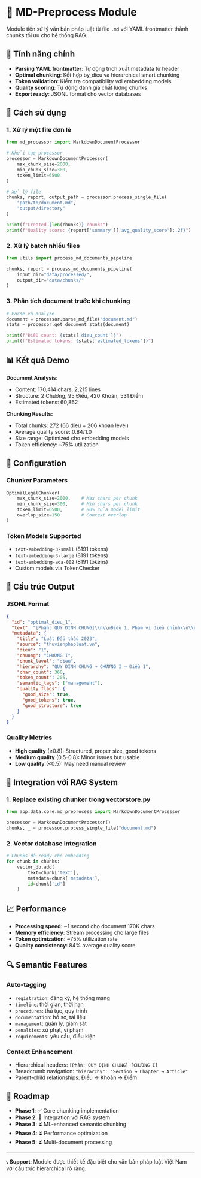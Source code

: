 # 📄 MD-Preprocess Module

Module tiền xử lý văn bản pháp luật từ file `.md` với YAML frontmatter thành chunks tối ưu cho hệ thống RAG.

## 🎯 Tính năng chính

- **Parsing YAML frontmatter**: Tự động trích xuất metadata từ header
- **Optimal chunking**: Kết hợp by_dieu và hierarchical smart chunking  
- **Token validation**: Kiểm tra compatibility với embedding models
- **Quality scoring**: Tự động đánh giá chất lượng chunks
- **Export ready**: JSONL format cho vector databases

## 🚀 Cách sử dụng

### 1. Xử lý một file đơn lẻ

```python
from md_processor import MarkdownDocumentProcessor

# Khởi tạo processor
processor = MarkdownDocumentProcessor(
    max_chunk_size=2000,
    min_chunk_size=300,
    token_limit=6500
)

# Xử lý file
chunks, report, output_path = processor.process_single_file(
    "path/to/document.md", 
    "output/directory"
)

print(f"Created {len(chunks)} chunks")
print(f"Quality score: {report['summary']['avg_quality_score']:.2f}")
```

### 2. Xử lý batch nhiều files

```python
from utils import process_md_documents_pipeline

chunks, report = process_md_documents_pipeline(
    input_dir="data/processed/",
    output_dir="data/chunks/"
)
```

### 3. Phân tích document trước khi chunking

```python
# Parse và analyze
document = processor.parse_md_file("document.md")
stats = processor.get_document_stats(document)

print(f"Điều count: {stats['dieu_count']}")
print(f"Estimated tokens: {stats['estimated_tokens']}")
```

## 📊 Kết quả Demo

**Document Analysis:**
- Content: 170,414 chars, 2,215 lines
- Structure: 2 Chương, 95 Điều, 420 Khoản, 531 Điểm  
- Estimated tokens: 60,862

**Chunking Results:**
- Total chunks: 272 (66 dieu + 206 khoan level)
- Average quality score: 0.84/1.0
- Size range: Optimized cho embedding models
- Token efficiency: ~75% utilization

## 🔧 Configuration

### Chunker Parameters

```python
OptimalLegalChunker(
    max_chunk_size=2000,    # Max chars per chunk
    min_chunk_size=300,     # Min chars per chunk  
    token_limit=6500,       # 80% của model limit
    overlap_size=150        # Context overlap
)
```

### Token Models Supported

- `text-embedding-3-small` (8191 tokens) 
- `text-embedding-3-large` (8191 tokens)
- `text-embedding-ada-002` (8191 tokens)
- Custom models via TokenChecker

## 📁 Cấu trúc Output

### JSONL Format
```json
{
  "id": "optimal_dieu_1",
  "text": "[Phần: QUY ĐỊNH CHUNG]\\n\\nĐiều 1. Phạm vi điều chỉnh\\n\\n...",
  "metadata": {
    "title": "Luật Đấu thầu 2023",
    "source": "thuvienphapluat.vn",
    "dieu": "1",
    "chuong": "CHƯƠNG I", 
    "chunk_level": "dieu",
    "hierarchy": "QUY ĐỊNH CHUNG → CHƯƠNG I → Điều 1",
    "char_count": 360,
    "token_count": 205,
    "semantic_tags": ["management"],
    "quality_flags": {
      "good_size": true,
      "good_tokens": true, 
      "good_structure": true
    }
  }
}
```

### Quality Metrics

- **High quality** (≥0.8): Structured, proper size, good tokens
- **Medium quality** (0.5-0.8): Minor issues but usable  
- **Low quality** (<0.5): May need manual review

## 🎯 Integration với RAG System

### 1. Replace existing chunker trong vectorstore.py

```python
from app.data.core.md_preprocess import MarkdownDocumentProcessor

processor = MarkdownDocumentProcessor()
chunks, _ = processor.process_single_file("document.md")
```

### 2. Vector database integration

```python
# Chunks đã ready cho embedding
for chunk in chunks:
    vector_db.add(
        text=chunk['text'],
        metadata=chunk['metadata'],
        id=chunk['id']
    )
```

## 📈 Performance

- **Processing speed**: ~1 second cho document 170K chars
- **Memory efficiency**: Stream processing cho large files
- **Token optimization**: ~75% utilization rate
- **Quality consistency**: 84% average quality score

## 🔍 Semantic Features

### Auto-tagging
- `registration`: đăng ký, hệ thống mạng
- `timeline`: thời gian, thời hạn
- `procedures`: thủ tục, quy trình  
- `documentation`: hồ sơ, tài liệu
- `management`: quản lý, giám sát
- `penalties`: xử phạt, vi phạm
- `requirements`: yêu cầu, điều kiện

### Context Enhancement  
- Hierarchical headers: `[Phần: QUY ĐỊNH CHUNG] [CHƯƠNG I]`
- Breadcrumb navigation: `"hierarchy": "Section → Chapter → Article"`
- Parent-child relationships: Điều → Khoản → Điểm

## 🚀 Roadmap

- **Phase 1**: ✅ Core chunking implementation  
- **Phase 2**: 🔄 Integration với RAG system
- **Phase 3**: ⏳ ML-enhanced semantic chunking
- **Phase 4**: ⏳ Performance optimization
- **Phase 5**: ⏳ Multi-document processing

---

📞 **Support**: Module được thiết kế đặc biệt cho văn bản pháp luật Việt Nam với cấu trúc hierarchical rõ ràng.